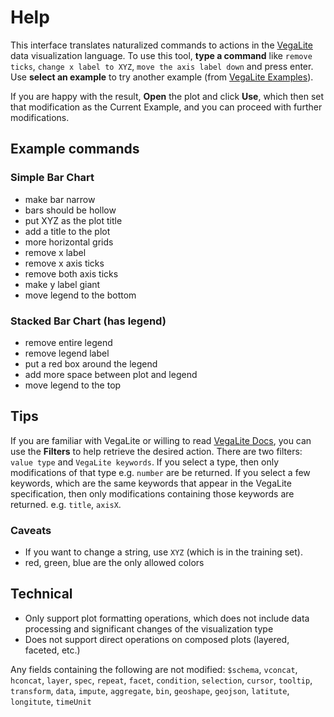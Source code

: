 # Help

This interface translates naturalized commands to actions in the [VegaLite] data visualization language.
To use this tool, **type a command** like `remove ticks`, `change x label to XYZ`, `move the axis label down` and press enter.
Use **select an example** to try another example (from [VegaLite Examples]).

If you are happy with the result, **Open** the plot and click **Use**, which then set that modification as the Current Example, and you can proceed with further modifications.

## Example commands

### Simple Bar Chart

* make bar narrow
* bars should be hollow
* put XYZ as the plot title
* add a title to the plot
* more horizontal grids
* remove x label
* remove x axis ticks
* remove both axis ticks
* make y label giant
* move legend to the bottom

### Stacked Bar Chart (has legend)
* remove entire legend
* remove legend label
* put a red box around the legend
* add more space between plot and legend
* move legend to the top

## Tips

If you are familiar with VegaLite or willing to read [VegaLite Docs], you can use the **Filters** to help retrieve the desired action. There are two filters: `value type` and `VegaLite keywords`. If you select a type, then only modifications of that type e.g. `number` are be returned. If you select a few keywords, which are the same keywords that appear in the VegaLite specification, then only modifications containing those keywords are returned. e.g. `title`, `axisX`.

### Caveats

* If you want to change a string, use `XYZ` (which is in the training set).
* red, green, blue are the only allowed colors

## Technical
* Only support plot formatting operations, which does not include data processing and significant changes of the visualization type
* Does not support direct operations on composed plots (layered, faceted, etc.)

Any fields containing the following are not modified: `$schema`,
    `vconcat`, `hconcat`, `layer`, `spec`, `repeat`, `facet`,
    `condition`, `selection`, `cursor`, `tooltip`,
    `transform`, `data`,
    `impute`, `aggregate`, `bin`,
    `geoshape`, `geojson`, `latitute`, `longitute`,
    `timeUnit`

[VegaLite]: https://vega.github.io/vega-lite/
[VegaLite Examples]: https://vega.github.io/vega-lite/examples/.
[VegaLite Docs]: https://vega.github.io/vega-lite/docs/
